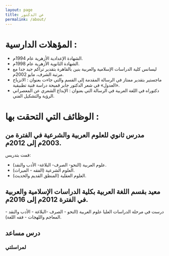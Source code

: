 ```yaml
---
layout: page
title: عن الدكتور
permalink: /about/
---
```


# المؤهلات الدارسية : 
- الشهادة الإعدادية الأزهرية عام 1994م. 
- الشهادة الثانوية الأزهرية عام 1998م. 
- ليسانس كلية الدراسات الإسلامية والعربية بنين بالقاهرة بتقدير تراكم جيد جدا مع مرتبة الشرف، مايو 2002م. 
- ماجستير بتقدير ممتاز في الرسالة المقدمة إلى القسم والتي جاءت بعنوان : الانزياح «العدول» في شعر الدكتور جابر قميحة دراسة فنية تطبيقية. 
- دكتوراه في اللغة العربية في الرسالة التي بعنوان : الإبداع الشعري عن المعصراني الرؤية والتشكيل الفني. 
# الوظائف التي التحقت بها : 
## مدرس ثانوي للعلوم العربية والشرعية في الفترة من 2003م إلى 2012م. 
قمت بتدريس:
- علوم العربية (النحو- الصرف- البلاغة- الأدب والنقد). 
- العلوم الشرعية (الفقه - الميراث). 
- العلوم العقلية (المنطق القديم والحديث). 
## معيد بقسم اللغة العربية بكلية الدراسات الإسلامية والعربية في الفترة 2012م إلى 2016م. 
درست في مرحلة الدراسات العليا علوم العربية (النحو - الصرف -البلاغة - الأدب والنقد - المعاجم واللهجات - فقه اللغة).
## درس مساعد 


### لمراسلتي


